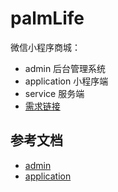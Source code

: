 # palmLife

微信小程序商城：

- admin 后台管理系统
- application 小程序端
- service 服务端
- [需求链接](https://shimo.im/docs/GYwvVxppcghXwdkt)

## 参考文档

- [admin](https://github.com/macrozheng/mall-admin-web)
- [application](https://gitee.com/ZhongBangKeJi/CRMEB_WeChatMiniProgram)
